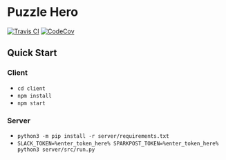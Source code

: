 # Puzzle Hero

[![Travis CI](https://img.shields.io/travis/lancelafontaine/puzzle-hero/master.svg)](https://travis-ci.org/lancelafontaine/puzzle-hero) [![CodeCov](https://img.shields.io/codecov/c/github/lancelafontaine/puzzle-hero.svg)](https://codecov.io/gh/lancelafontaine/puzzle-hero)

## Quick Start

### Client
- `cd client`
- `npm install`
- `npm start`

### Server

- `python3 -m pip install -r server/requirements.txt`
- `SLACK_TOKEN=%enter_token_here% SPARKPOST_TOKEN=%enter_token_here% python3 server/src/run.py`
